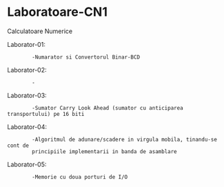 # Laboratoare-CN1
Calculatoare Numerice

Laborator-01: 

            -Numarator si Convertorul Binar-BCD
Laborator-02: 

            -
Laborator-03:

            -Sumator Carry Look Ahead (sumator cu anticiparea transportului) pe 16 biti
Laborator-04:

            -Algoritmul de adunare/scadere in virgula mobila, tinandu-se cont de 
            principiile implementarii in banda de asamblare
Laborator-05:

            -Memorie cu doua porturi de I/O
